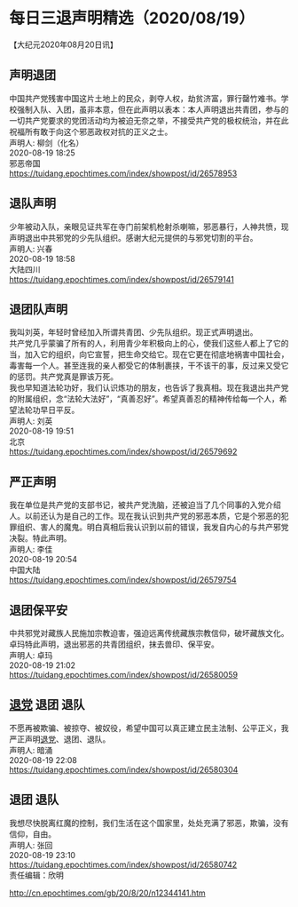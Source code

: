 # 每日三退声明精选（2020/08/19）
  
  
【大纪元2020年08月20日讯】  
## 声明退团  
中国共产党残害中国这片土地上的民众，剥夺人权，劫贫济富，罪行罄竹难书。学校强制入队、入团，虽非本意，但在此声明以表本：本人声明退出共青团，参与的一切共产党要求的党团活动均为被迫无奈之举，不接受共产党的极权统治，并在此祝福所有敢于向这个邪恶政权对抗的正义之士。  
声明人: 柳剑（化名）  
2020-08-19 18:25  
邪恶帝国  
https://tuidang.epochtimes.com/index/showpost/id/26578953  
## 退队声明  
少年被动入队，亲眼见证共军在寺门前架机枪射杀喇嘛，邪恶暴行，人神共愤，现声明退出中共邪党的少先队组织。感谢大纪元提供的与邪党切割的平台。  
声明人: 兴春  
2020-08-19 18:58  
大陆四川  
https://tuidang.epochtimes.com/index/showpost/id/26579141  
## 退团队声明  
我叫刘英，年轻时曾经加入所谓共青团、少先队组织。现正式声明退出。  
共产党几乎蒙骗了所有的人，利用青少年积极向上的心，使我们这些人都上了它的当，加入它的组织，向它宣誓，把生命交给它。现在它更在彻底地祸害中国社会，毒害每一个人。甚至连我的亲人都受它的体制裹挟，干不该干的事，反过来又受它的惩罚。共产党真是罪该万死。  
我也早知道法轮功好，我们认识炼功的朋友，也告诉了我真相。现在我退出共产党的附属组织，念“法轮大法好”，“真善忍好”。希望真善忍的精神传给每一个人，希望法轮功早日平反。  
声明人: 刘英  
2020-08-19 19:51  
北京  
https://tuidang.epochtimes.com/index/showpost/id/26579692  
## 严正声明  
我在单位是共产党的支部书记，被共产党洗脑，还被迫当了几个同事的入党介绍人。以前还认为是自己的工作。现在我认识到共产党的邪恶本质，它是个邪恶的犯罪组织、害人的魔鬼。明白真相后我认识到以前的错误，我发自内心的与共产邪党决裂。特此声明。  
声明人: 李佳  
2020-08-19 20:54  
中国大陆  
https://tuidang.epochtimes.com/index/showpost/id/26579754  
## 退团保平安  
中共邪党对藏族人民施加宗教迫害，强迫远离传统藏族宗教信仰，破坏藏族文化。卓玛特此声明，退出邪恶的共青团组织，抹去兽印、保平安。  
声明人: 卓玛  
2020-08-19 21:02  
https://tuidang.epochtimes.com/index/showpost/id/26580059  
## <a href="http://cn.epochtimes.com/gb/tag/%E9%80%80%E5%85%9A.html">退党</a> 退团 退队  
不愿再被欺骗、被掠夺、被奴役，希望中国可以真正建立民主法制、公平正义，我严正声明<a href="http://cn.epochtimes.com/gb/tag/%E9%80%80%E5%85%9A.html">退党</a>、退团、退队。  
声明人: 暗涌  
2020-08-19 22:08  
https://tuidang.epochtimes.com/index/showpost/id/26580304  
## 退团 退队  
我想尽快脱离红魔的控制，我们生活在这个国家里，处处充满了邪恶，欺骗，没有信仰，自由。  
声明人: 张回  
2020-08-19 23:10  
https://tuidang.epochtimes.com/index/showpost/id/26580742  
责任编辑：欣明  
  
  
  
http://cn.epochtimes.com/gb/20/8/20/n12344141.htm

